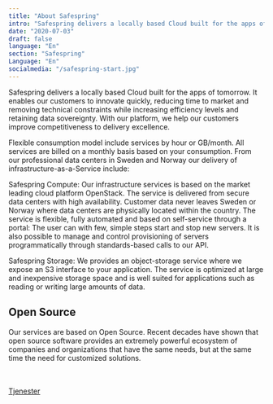 ```yaml
---
title: "About Safespring"
intro: "Safespring delivers a locally based Cloud built for the apps of tomorrow."
date: "2020-07-03"
draft: false
language: "En"
section: "Safespring"
Language: "En"
socialmedia: "/safespring-start.jpg"
---
```

<div class="ingress"><p>Safespring delivers a locally based Cloud built for the apps of tomorrow. It enables our customers to innovate quickly, reducing time to market and removing technical constraints while increasing efficiency levels and retaining data sovereignty. With our platform, we help our customers improve competitiveness to delivery excellence.</p></div>
<p>Flexible consumption model include services by hour or GB/month. All services are billed on a monthly basis based on your consumption. From our professional data centers in Sweden and Norway our delivery of infrastructure-as-a-Service include:</p>
<p><span class="inline-rubrik">Safespring Compute:</span> Our infrastructure services is based on the market leading cloud platform OpenStack. The service is delivered from secure data centers with high availability. Customer data never leaves Sweden or Norway where data centers are physically located within the country. The service is flexible, fully automated and based on self-service through a portal: The user can with few, simple steps start and stop new servers. It is also possible to manage and control provisioning of servers programmatically through standards-based calls to our API.</p>
<p><span class="inline-rubrik">Safespring Storage:</span> We provides an object-storage service where we expose an S3 interface to your application. The service is optimized at large and inexpensive storage space and is well suited for applications such as reading or writing large amounts of data.</p>
<h2>Open Source</h2>
<p>Our services are based on Open Source. Recent decades have shown that open source software provides an extremely powerful ecosystem of companies and organizations that have the same needs, but at the same time the need for customized solutions.</p>
<br><br><a href="/no/tjenester" id="button">Tjenester</a>
